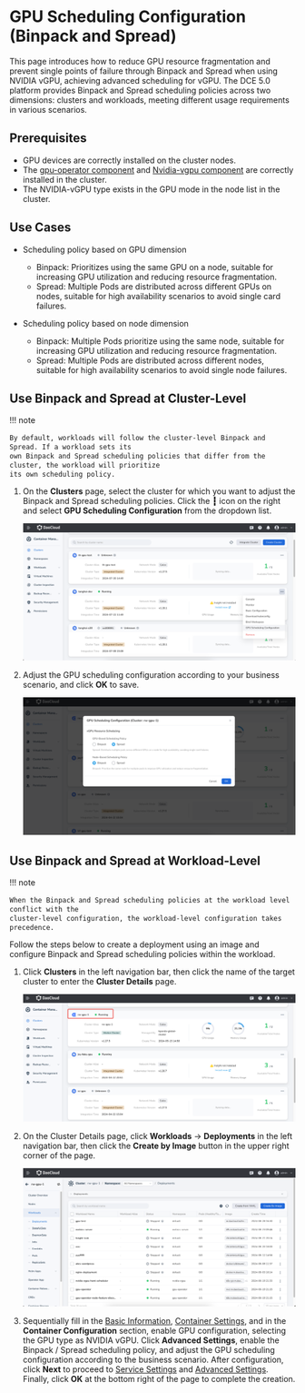 # GPU Scheduling Configuration (Binpack and Spread)

This page introduces how to reduce GPU resource fragmentation and prevent single points of failure through
Binpack and Spread when using NVIDIA vGPU, achieving advanced scheduling for vGPU. The DCE 5.0 platform
provides Binpack and Spread scheduling policies across two dimensions: clusters and workloads,
meeting different usage requirements in various scenarios.

## Prerequisites

- GPU devices are correctly installed on the cluster nodes.
- The [gpu-operator component](./nvidia/install_nvidia_driver_of_operator.md)
  and [Nvidia-vgpu component](./nvidia/vgpu/vgpu_addon.md) are correctly installed in the cluster.
- The NVIDIA-vGPU type exists in the GPU mode in the node list in the cluster.

## Use Cases

- Scheduling policy based on GPU dimension

    - Binpack: Prioritizes using the same GPU on a node, suitable for increasing GPU utilization and reducing resource fragmentation.
    - Spread: Multiple Pods are distributed across different GPUs on nodes, suitable for high availability scenarios to avoid single card failures.

- Scheduling policy based on node dimension

    - Binpack: Multiple Pods prioritize using the same node, suitable for increasing GPU utilization and reducing resource fragmentation.
    - Spread: Multiple Pods are distributed across different nodes, suitable for high availability scenarios to avoid single node failures.

## Use Binpack and Spread at Cluster-Level

!!! note

    By default, workloads will follow the cluster-level Binpack and Spread. If a workload sets its
    own Binpack and Spread scheduling policies that differ from the cluster, the workload will prioritize
    its own scheduling policy.

1. On the __Clusters__ page, select the cluster for which you want to adjust the Binpack and Spread scheduling
   policies. Click the __┇__ icon on the right and select __GPU Scheduling Configuration__ from the dropdown list.

    ![Cluster List](images/gpu-scheduler-clusterlist.png)

2. Adjust the GPU scheduling configuration according to your business scenario, and click __OK__ to save.

    ![Binpack Configuration](images/gpu-scheduler-clusterrule.png)

## Use Binpack and Spread at Workload-Level

!!! note

    When the Binpack and Spread scheduling policies at the workload level conflict with the
    cluster-level configuration, the workload-level configuration takes precedence.

Follow the steps below to create a deployment using an image and configure Binpack and Spread
scheduling policies within the workload.

1. Click __Clusters__ in the left navigation bar, then click the name of the target cluster to
   enter the __Cluster Details__ page.

    ![Cluster List](images/clusterlist1.png)

2. On the Cluster Details page, click __Workloads__ -> __Deployments__ in the left navigation bar,
   then click the __Create by Image__ button in the upper right corner of the page.

    ![Create Workload](images/gpu-createdeploy.png)

3. Sequentially fill in the [Basic Information](../workloads/create-deployment.md#basic-information),
   [Container Settings](../workloads/create-deployment.md#container-settings),
   and in the __Container Configuration__ section, enable GPU configuration, selecting the GPU type as NVIDIA vGPU.
   Click __Advanced Settings__, enable the Binpack / Spread scheduling policy, and adjust the GPU scheduling
   configuration according to the business scenario. After configuration, click __Next__ to proceed to
   [Service Settings](../workloads/create-deployment.md#service-settings)
   and [Advanced Settings](../workloads/create-deployment.md#advanced-settings).
   Finally, click __OK__ at the bottom right of the page to complete the creation.

